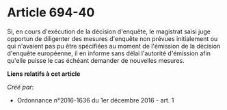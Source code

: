 # Article 694-40

Si, en cours d'exécution de la décision d'enquête, le magistrat saisi  juge opportun de diligenter des mesures d'enquête non
prévues  initialement ou qui n'avaient pas pu être spécifiées au moment de  l'émission de la décision d'enquête européenne,
il en informe sans délai  l'autorité d'émission afin qu'elle puisse le cas échéant demander de  nouvelles mesures.

**Liens relatifs à cet article**

_Créé par_:

  - Ordonnance n°2016-1636 du 1er décembre 2016 - art. 1
